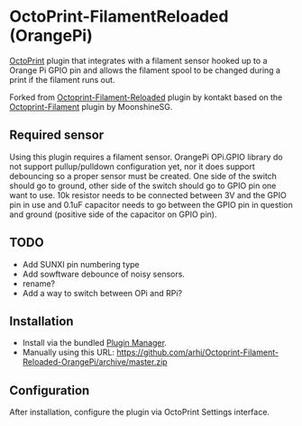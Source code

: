 # OctoPrint-FilamentReloaded (OrangePi)

[OctoPrint](http://octoprint.org/) plugin that integrates with a filament sensor hooked up to a Orange Pi GPIO pin and allows the filament spool to be changed during a print if the filament runs out.

Forked from [Octoprint-Filament-Reloaded](https://github.com/kontakt/Octoprint-Filament-Reloaded) plugin by kontakt based on the [Octoprint-Filament](https://github.com/MoonshineSG/Octoprint-Filament) plugin by MoonshineSG.

## Required sensor

Using this plugin requires a filament sensor. OrangePi OPi.GPIO library do not support pullup/pulldown configuration yet, nor it does support debouncing so a proper sensor must be created. One side of the switch should go to ground, other side of the switch should go to GPIO pin one want to use. 10k resistor needs to be connected between 3V and the GPIO pin in use and 0.1uF capacitor needs to go between the GPIO pin in question and ground (positive side of the capacitor on GPIO pin). 


## TODO

* Add SUNXI pin numbering type
* Add sowftware debounce of noisy sensors.
* rename?
* Add a way to switch between OPi and RPi?

## Installation

* Install via the bundled [Plugin Manager](https://github.com/foosel/OctoPrint/wiki/Plugin:-Plugin-Manager).
* Manually using this URL: https://github.com/arhi/Octoprint-Filament-Reloaded-OrangePi/archive/master.zip

## Configuration

After installation, configure the plugin via OctoPrint Settings interface.

